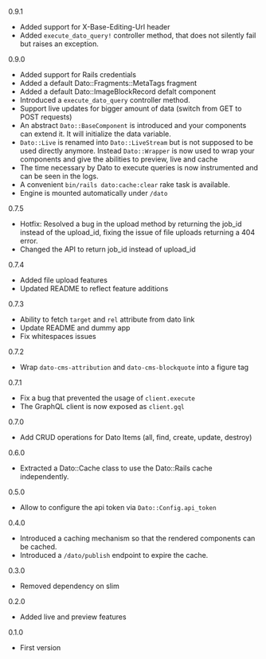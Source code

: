 0.9.1

* Added support for X-Base-Editing-Url header
* Added `execute_dato_query!` controller method, that does not silently fail but raises an exception.

0.9.0

* Added support for Rails credentials
* Added a default Dato::Fragments::MetaTags fragment
* Added a default Dato::ImageBlockRecord defalt component
* Introduced a `execute_dato_query` controller method.
* Support live updates for bigger amount of data (switch from GET to POST requests)
* An abstract `Dato::BaseComponent` is introduced and your components can extend it. It will initialize the data
  variable.
* `Dato::Live` is renamed into `Dato::LiveStream` but is not supposed to be used directly anymore. Instead
  `Dato::Wrapper` is now used to wrap your components and give the abilities to preview, live and cache
*  The time necessary by Dato to execute queries is now instrumented and can be seen in the logs.
*  A convenient `bin/rails dato:cache:clear` rake task is available.
*  Engine is mounted automatically under `/dato`

0.7.5

* Hotfix: Resolved a bug in the upload method by returning the job_id
  instead of the upload_id, fixing the issue of file uploads returning a 404 error.
* Changed the API to return job_id instead of upload_id

0.7.4

* Added file upload features
* Updated README to reflect feature additions

0.7.3

* Ability to fetch `target` and `rel` attribute from dato link
* Update README and dummy app
* Fix whitespaces issues

0.7.2

* Wrap `dato-cms-attribution` and `dato-cms-blockquote` into a figure tag

0.7.1

* Fix a bug that prevented the usage of `client.execute`
* The GraphQL client is now exposed as `client.gql`

0.7.0

* Add CRUD operations for Dato Items (all, find, create, update, destroy)

0.6.0

* Extracted a Dato::Cache class to use the Dato::Rails cache independently.

0.5.0

* Allow to configure the api token via `Dato::Config.api_token`

0.4.0

* Introduced a caching mechanism so that the rendered components can be cached.
* Introduced a `/dato/publish` endpoint to expire the cache.

0.3.0

* Removed dependency on slim

0.2.0

* Added live and preview features

0.1.0

* First version
